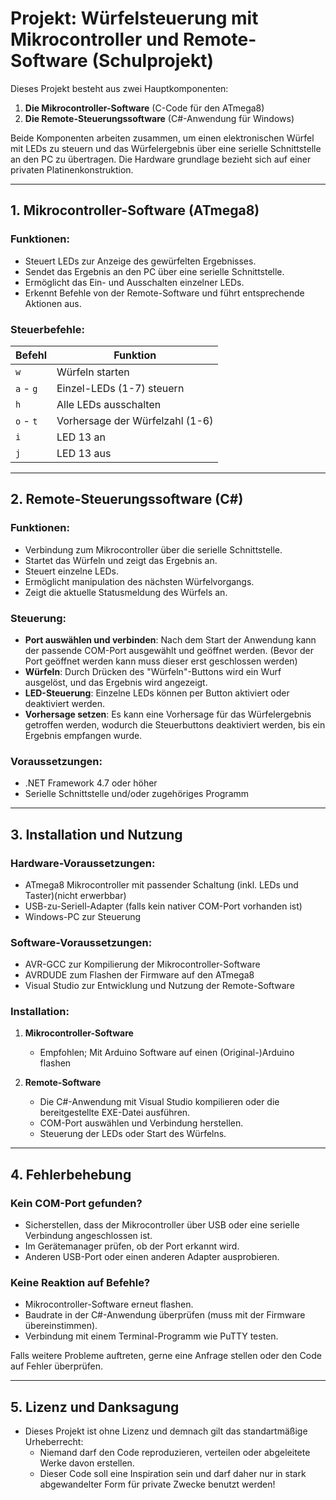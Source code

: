 # Projekt: Würfelsteuerung mit Mikrocontroller und Remote-Software (Schulprojekt)

Dieses Projekt besteht aus zwei Hauptkomponenten:
1. **Die Mikrocontroller-Software** (C-Code für den ATmega8)
2. **Die Remote-Steuerungssoftware** (C#-Anwendung für Windows)

Beide Komponenten arbeiten zusammen, um einen elektronischen Würfel mit LEDs zu steuern und das Würfelergebnis über eine serielle Schnittstelle an den PC zu übertragen.
Die Hardware grundlage bezieht sich auf einer privaten Platinenkonstruktion.

---

## 1. Mikrocontroller-Software (ATmega8)

### Funktionen:
- Steuert LEDs zur Anzeige des gewürfelten Ergebnisses.
- Sendet das Ergebnis an den PC über eine serielle Schnittstelle.
- Ermöglicht das Ein- und Ausschalten einzelner LEDs.
- Erkennt Befehle von der Remote-Software und führt entsprechende Aktionen aus.

### Steuerbefehle:
| Befehl | Funktion |
|--------|---------|
| `w` | Würfeln starten |
| `a` - `g` | Einzel-LEDs (1-7) steuern |
| `h` | Alle LEDs ausschalten |
| `o` - `t` | Vorhersage der Würfelzahl (1-6) |
| `i` | LED 13 an |
| `j` | LED 13 aus |

---

## 2. Remote-Steuerungssoftware (C#)

### Funktionen:
- Verbindung zum Mikrocontroller über die serielle Schnittstelle.
- Startet das Würfeln und zeigt das Ergebnis an.
- Steuert einzelne LEDs.
- Ermöglicht manipulation des nächsten Würfelvorgangs.
- Zeigt die aktuelle Statusmeldung des Würfels an.

### Steuerung:
- **Port auswählen und verbinden**: Nach dem Start der Anwendung kann der passende COM-Port ausgewählt und geöffnet werden. (Bevor der Port geöffnet werden kann muss dieser erst geschlossen werden)
- **Würfeln**: Durch Drücken des "Würfeln"-Buttons wird ein Wurf ausgelöst, und das Ergebnis wird angezeigt.
- **LED-Steuerung**: Einzelne LEDs können per Button aktiviert oder deaktiviert werden.
- **Vorhersage setzen**: Es kann eine Vorhersage für das Würfelergebnis getroffen werden, wodurch die Steuerbuttons deaktiviert werden, bis ein Ergebnis empfangen wurde.

### Voraussetzungen:
- .NET Framework 4.7 oder höher
- Serielle Schnittstelle und/oder zugehöriges Programm

---

## 3. Installation und Nutzung

### Hardware-Voraussetzungen:
- ATmega8 Mikrocontroller mit passender Schaltung (inkl. LEDs und Taster)(nicht erwerbbar)
- USB-zu-Seriell-Adapter (falls kein nativer COM-Port vorhanden ist)
- Windows-PC zur Steuerung

### Software-Voraussetzungen:
- AVR-GCC zur Kompilierung der Mikrocontroller-Software
- AVRDUDE zum Flashen der Firmware auf den ATmega8
- Visual Studio zur Entwicklung und Nutzung der Remote-Software

### Installation:
1. **Mikrocontroller-Software**
   - Empfohlen; Mit Arduino Software auf einen (Original-)Arduino flashen
   
2. **Remote-Software**
   - Die C#-Anwendung mit Visual Studio kompilieren oder die bereitgestellte EXE-Datei ausführen.
   - COM-Port auswählen und Verbindung herstellen.
   - Steuerung der LEDs oder Start des Würfelns.

---

## 4. Fehlerbehebung

### Kein COM-Port gefunden?
- Sicherstellen, dass der Mikrocontroller über USB oder eine serielle Verbindung angeschlossen ist.
- Im Gerätemanager prüfen, ob der Port erkannt wird.
- Anderen USB-Port oder einen anderen Adapter ausprobieren.

### Keine Reaktion auf Befehle?
- Mikrocontroller-Software erneut flashen.
- Baudrate in der C#-Anwendung überprüfen (muss mit der Firmware übereinstimmen).
- Verbindung mit einem Terminal-Programm wie PuTTY testen.

Falls weitere Probleme auftreten, gerne eine Anfrage stellen oder den Code auf Fehler überprüfen.

---

## 5. Lizenz und Danksagung
- Dieses Projekt ist ohne Lizenz und demnach gilt das standartmäßige Urheberrecht:
  - Niemand darf den Code reproduzieren, verteilen oder abgeleitete Werke davon erstellen.
  - Dieser Code soll eine Inspiration sein und darf daher nur in stark abgewandelter Form für private Zwecke benutzt werden!

